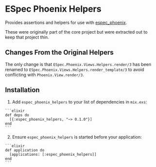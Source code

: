 # ESpec Phoenix Helpers

Provides assertions and helpers for use with [espec_phoenix](https://github.com/antonmi/espec_phoenix).

These were originally part of the core project but were extracted out to keep that project thin.

## Changes From the Original Helpers

The only change is that `ESpec.Phoenix.Views.Helpers.render/3` has been renamed to `ESpec.Phoenix.Views.Helpers.render_template/3` to avoid conflicting with `Phoenix.View.render/3`.

## Installation

  1. Add `espec_phoenix_helpers` to your list of dependencies in `mix.exs`:

    ```elixir
    def deps do
      [{:espec_phoenix_helpers, "~> 0.1.0"}]
    end
    ```

  2. Ensure `espec_phoenix_helpers` is started before your application:

    ```elixir
    def application do
      [applications: [:espec_phoenix_helpers]]
    end
    ```
